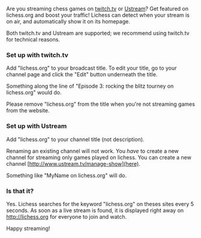 Are you streaming chess games on [twitch.tv](http://www.twitch.tv/) or [Ustream](http://www.ustream.tv/)? Get featured on lichess.org and boost your traffic!
Lichess can detect when your stream is on air, and automatically show it on its homepage.

Both twitch.tv and Ustream are supported; we recommend using twitch.tv for technical reasons.

### Set up with twitch.tv

Add "lichess.org" to your broadcast title. To edit your title, go to your channel page and click the "Edit" button underneath the title.

Something along the line of "Episode 3: rocking the blitz tourney on lichess.org" would do.

Please remove "lichess.org" from the title when you're not streaming games from the website.

### Set up with Ustream

Add "lichess.org" to your channel title (not description).

Renaming an existing channel will not work. You _have_ to create a new channel for streaming only games played on lichess. You can create a new channel [http://www.ustream.tv/manage-show](here).

Something like "MyName on lichess.org" will do.

### Is that it?

Yes. Lichess searches for the keyword "lichess.org" on theses sites every 5 seconds. As soon as a live stream is found, it is displayed right away on http://lichess.org for everyone to join and watch.

Happy streaming!